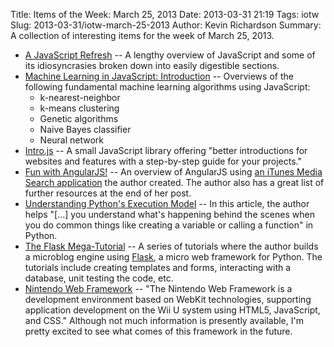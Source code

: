 Title: Items of the Week: March 25, 2013
Date: 2013-03-31 21:19
Tags: iotw
Slug: 2013-03-31/iotw-march-25-2013
Author: Kevin Richardson
Summary: A collection of interesting items for the week of March 25, 2013.

* [A JavaScript Refresh](http://typedarray.org/javascript-refresh/) -- A lengthy overview of JavaScript and some of its idiosyncrasies broken down into easily digestible sections.
* [Machine Learning in JavaScript: Introduction](http://burakkanber.com/blog/machine-learning-in-other-languages-introduction/) -- Overviews of the following fundamental machine learning algorithms using JavaScript:
  * k-nearest-neighbor
  * k-means clustering
  * Genetic algorithms
  * Naive Bayes classifier
  * Neural network
* [Intro.js](http://usablica.github.com/intro.js/) -- A small JavaScript library offering "better introductions for websites and features with a step-by-step guide for your projects."
* [Fun with AngularJS!](http://devgirl.org/2013/03/21/fun-with-angularjs/) -- An overview of AngularJS using [an iTunes Media Search application](http://devgirl.org/files/MediaExplorer/#/) the author created. The author also has a great list of further resources at the end of her post.
* [Understanding Python's Execution Model](http://www.jeffknupp.com/blog/2013/02/14/drastically-improve-your-python-understanding-pythons-execution-model/) -- In this article, the author helps "[…] you understand what's happening behind the scenes when you do common things like creating a variable or calling a function" in Python.
* [The Flask Mega-Tutorial](http://blog.miguelgrinberg.com/post/the-flask-mega-tutorial-part-i-hello-world) -- A series of tutorials where the author builds a microblog engine using [Flask](http://flask.pocoo.org/), a micro web framework for Python. The tutorials include creating templates and forms, interacting with a database, unit testing the code, etc.
* [Nintendo Web Framework](https://gdc2013.nintendo.com/) -- "The Nintendo Web Framework is a development environment based on WebKit technologies, supporting application development on the Wii U system using HTML5, JavaScript, and CSS." Although not much information is presently available, I'm pretty excited to see what comes of this framework in the future.